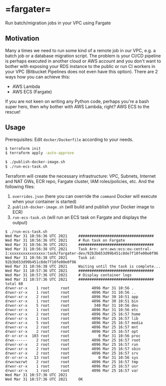 # =fargater=
Run batch/migration jobs in your VPC using Fargate

## Motivation
Many a times we need to run some kind of a remote job in our VPC, e.g. a batch job or a database migration script. 
The problem is your CI/CD pipeline is perhaps executed in another cloud or AWS account and you don't want to bother with exposing your RDS instance to the public or run CI workers in your VPC (Bitbucket Pipelines does not even have this option).
There are 2 ways how you can achieve this:
* AWS Lambda
* AWS ECS (Fargate)

If you are not keen on writing any Python code, perhaps you're a bash super hero, then why bother with AWS Lambda, right? AWS ECS to the rescue!

## Usage
Prerequisites: Edit ``docker/Dockerfile`` according to your needs.

```bash
$ terraform init
$ terraform apply -auto-approve

$ ./publish-docker-image.sh
$ ./run-ecs-task.sh
```

Terraform will create the necessary infrastructure: VPC, Subnets, Internet and NAT GWs, ECR repo, Fargate cluster, IAM roles/policies, etc. And the following files:
1. ``overrides.json`` (here you can override the ``command`` Docker will execute when your container is started)
1. ``publish-docker-image.sh`` (will build and publish your Docker image to ECR)
3. ``run-ecs-task.sh`` (will run an ECS task on Fargate and displays the output)

```
$ ./run-ecs-task.sh
Wed Mar 31 10:56:36 UTC 2021 	 ##################################
Wed Mar 31 10:56:36 UTC 2021 	 # Run task on Fargate
Wed Mar 31 10:56:36 UTC 2021 	 ##################################
Wed Mar 31 10:56:38 UTC 2021 	 Task Arn: arn:aws:ecs:eu-central-1:xxxxxxxxxxxxxxxx:task/fargater-dev/92b3b653d99b451c8de7f10fe00e0f96
Wed Mar 31 10:56:38 UTC 2021 	 Task id: 92b3b653d99b451c8de7f10fe00e0f96
Wed Mar 31 10:56:38 UTC 2021 	 Waiting until the task is complete...
Wed Mar 31 10:57:36 UTC 2021 	 ##################################
Wed Mar 31 10:57:36 UTC 2021 	 # Display container logs
Wed Mar 31 10:57:36 UTC 2021 	 ##################################
total 68
drwxr-xr-x    1 root     root          4096 Mar 31 10:56 .
drwxr-xr-x    1 root     root          4096 Mar 31 10:56 ..
drwxr-xr-x    2 root     root          4096 Mar 30 10:51 app
drwxr-xr-x    1 root     root          4096 Mar 30 10:51 bin
drwxr-xr-x    5 root     root           340 Mar 31 10:56 dev
drwxr-xr-x    1 root     root          4096 Mar 31 10:56 etc
drwxr-xr-x    2 root     root          4096 Mar 25 16:57 home
drwxr-xr-x    1 root     root          4096 Mar 25 16:57 lib
drwxr-xr-x    5 root     root          4096 Mar 25 16:57 media
drwxr-xr-x    2 root     root          4096 Mar 25 16:57 mnt
drwxr-xr-x    2 root     root          4096 Mar 25 16:57 opt
dr-xr-xr-x  103 root     root             0 Mar 31 10:56 proc
drwx------    2 root     root          4096 Mar 25 16:57 root
drwxr-xr-x    2 root     root          4096 Mar 25 16:57 run
drwxr-xr-x    2 root     root          4096 Mar 25 16:57 sbin
drwxr-xr-x    2 root     root          4096 Mar 25 16:57 srv
dr-xr-xr-x   13 root     root             0 Mar 31 10:56 sys
drwxrwxrwt    2 root     root          4096 Mar 25 16:57 tmp
drwxr-xr-x    1 root     root          4096 Mar 25 16:57 usr
drwxr-xr-x    1 root     root          4096 Mar 25 16:57 var
Wed Mar 31 10:57:36 UTC 2021
Wed Mar 31 10:57:36 UTC 2021 	 OK
```
